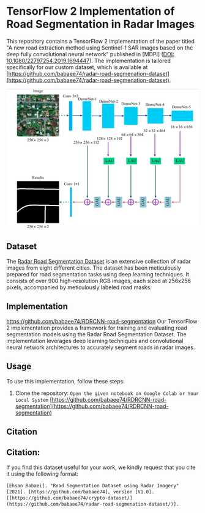 # TensorFlow 2 Implementation of Road Segmentation in Radar Images

This repository contains a TensorFlow 2 implementation of the paper titled "A new road extraction method using Sentinel-1 SAR images based on the deep fully convolutional neural network" published in [MDPI] ([DOI: 10.1080/22797254.2019.1694447](https://doi.org/10.1080/22797254.2019.1694447)). The implementation is tailored specifically for our custom dataset, which is available at [https://github.com/babaee74/radar-road-segmenation-dataset](https://github.com/babaee74/radar-road-segmenation-dataset).


![RDRCNN](https://github.com/babaee74/RDRCNN-road-segmentation/blob/main/RDRCNN.png)

## Dataset

The [Radar Road Segmentation Dataset](https://github.com/babaee74/radar-road-segmenation-dataset) is an extensive collection of radar images from eight different cities. The dataset has been meticulously prepared for road segmentation tasks using deep learning techniques. It consists of over 900 high-resolution RGB images, each sized at 256x256 pixels, accompanied by meticulously labeled road masks.

## Implementation
https://github.com/babaee74/RDRCNN-road-segmentation
Our TensorFlow 2 implementation provides a framework for training and evaluating road segmentation models using the Radar Road Segmentation Dataset. The implementation leverages deep learning techniques and convolutional neural network architectures to accurately segment roads in radar images.

## Usage

To use this implementation, follow these steps:

1. Clone the repository: `Open the given notebook on Google Colab or Your Local System` [https://github.com/babaee74/RDRCNN-road-segmentation](https://github.com/babaee74/RDRCNN-road-segmentation)

## Citation

## Citation:

If you find this dataset useful for your work, we kindly request that you cite it using the following format:
```
[Ehsan Babaei]. "Road Segmentation Dataset using Radar Imagery" [2021]. [https://github.com/babaee74], version [V1.0]. [[https://github.com/babaee74/crypto-dataset/](https://github.com/babaee74/radar-road-segmenation-dataset/)].
```
